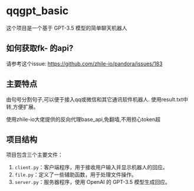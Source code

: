 # qqgpt_basic

这个项目是一个基于 GPT-3.5 模型的简单聊天机器人
## 如何获取fk- 的api?
请参考这个issue: https://github.com/zhile-io/pandora/issues/183

## 主要特点
由句号分割句子,可以便于接入qq或微信和其它通讯软件机器人.
 使用result.txt中转,方便扩展。 

使用zhile-io大佬提供的反向代理base_api,免翻墙,不用担心token超

## 项目结构

项目包含三个主要文件：

1. `client.py`：客户端程序，用于接收用户输入并显示机器人的回应。
2. `file.py`：定义了一些辅助函数，用于处理文件操作。
3. `server.py`：服务器程序，使用 OpenAI 的 GPT-3.5 模型生成回应。
